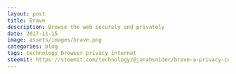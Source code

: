 ```yaml
---
layout: post
title: Brave
description: Browse the web securely and privately
date: 2017-11-15
image: assets/images/brave.png
categories: blog
tags: technology browser privacy internet
steemit: https://steemit.com/technology/@jonahsnider/brave-a-privacy-centered-browser
---
```

